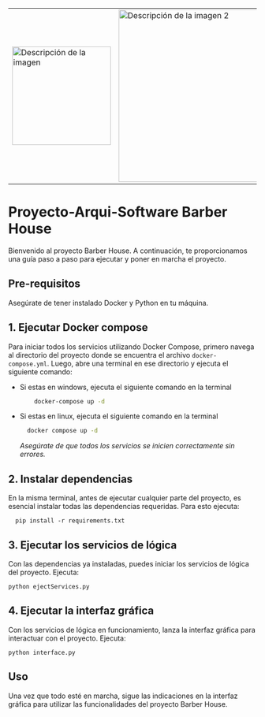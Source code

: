 
<div align="center">
  <table>
    <tr>
      <td><img src="https://housebarber.cl/wp-content/uploads/2022/11/HOUSE-BARBER22.1_Mesa-de-trabajo-1-e1678206242931.png" alt="Descripción de la imagen" width="200" height="auto"></td>
      <td><img src="https://t3.ftcdn.net/jpg/05/41/66/02/360_F_541660295_yGWCQXja2mLAR0V8osB9eKWgFS9v2Gkq.jpg" alt="Descripción de la imagen 2" width="350" height="auto"></td>
    </tr>
  </table>
</div>



# Proyecto-Arqui-Software Barber House
Bienvenido al proyecto Barber House. A continuación, te proporcionamos una guía paso a paso para ejecutar y poner en marcha el proyecto.

## Pre-requisitos
 Asegúrate de tener instalado Docker y Python en tu máquina.

## 1. Ejecutar Docker compose
Para iniciar todos los servicios utilizando Docker Compose, primero navega al directorio del proyecto donde se encuentra el archivo ``docker-compose.yml``. Luego, abre una terminal en ese directorio y ejecuta el siguiente comando:

* Si estas en windows, ejecuta el siguiente comando en la terminal 
  ```bash 
      docker-compose up -d
  ```
* Si estas en linux, ejecuta el siguiente comando en la terminal 
  ```bash
    docker compose up -d
  ```
   *Asegúrate de que todos los servicios se inicien correctamente sin errores.*

## 2. **Instalar dependencias**

  En la misma terminal, antes de ejecutar cualquier parte del proyecto, es esencial instalar todas las dependencias requeridas. Para esto ejecuta:
    
      pip install -r requirements.txt
    

## 3. **Ejecutar los servicios de lógica**
  Con las dependencias ya instaladas, puedes iniciar los servicios de lógica del proyecto. Ejecuta:
    
    python ejectServices.py
    

## 4. **Ejecutar la interfaz gráfica**
  Con los servicios de lógica en funcionamiento, lanza la interfaz gráfica para interactuar con el proyecto. Ejecuta:
    
    python interface.py
    

## Uso

  Una vez que todo esté en marcha, sigue las indicaciones en la interfaz gráfica para utilizar las funcionalidades del proyecto Barber House.
